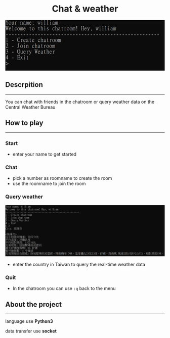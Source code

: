 # <center>Chat & weather</center>
![GITHUB](readme_asset/interface.png)

## Descrpition
---
You can chat with friends in the chatroom or query weather data on the Central Weather Bureau

## How to play
---
### Start
* enter your name to get started
### Chat
* pick a number as roomname to create the room
* use the roomname to join the room
### Query weather
![GITHUB](readme_asset/QueryWeather.png)
* enter the country in Taiwan to query the real-time weather data
### Quit
* In the chatroom you can use `:q` back to the menu
## About the project
---
language use **Python3**

data transfer use **socket**
